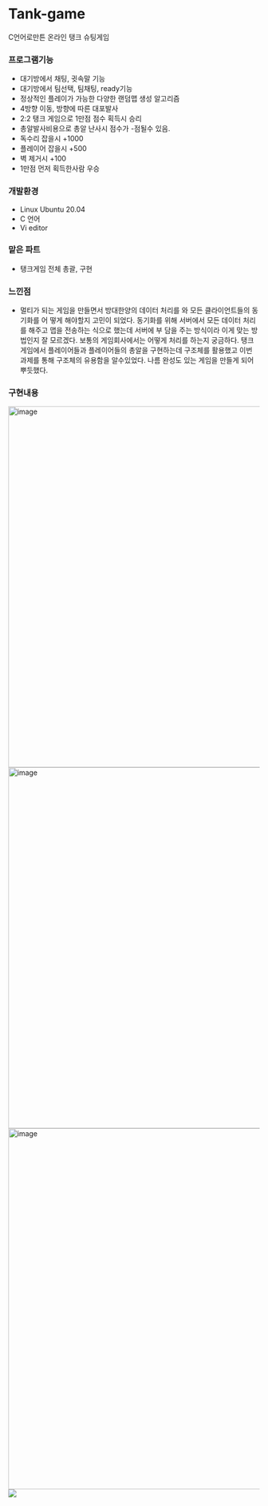 # Tank-game
C언어로만튼 온라인 탱크 슈팅게임

### 프로그램기능
- 대기방에서 채팅, 귓속말 기능
- 대기방에서 팀선택, 팀채팅, ready기능
- 정상적인 플레이가 가능한 다양한 랜덤맵 생성 알고리즘
- 4방향 이동, 방향에 따른 대포발사
- 2:2 탱크 게임으로 1만점 점수 획득시 승리
- 총알발사비용으로 총알 난사시 점수가 -점될수 있음.
- 독수리 잡을시 +1000
- 플레이어 잡을시 +500
- 벽 제거시 +100
- 1만점 먼저 획득한사람 우승

### 개발환경 
- Linux Ubuntu 20.04
- C 언어
- Vi editor

### 맡은 파트
- 탱크게임 전체 총괄, 구현

### 느낀점 
- 멀티가 되는 게임을 만들면서 방대한양의 데이터 처리를 와 모든 클라이언트들의 동기화를 어
떻게 해야할지 고민이 되었다.
동기화를 위해 서버에서 모든 데이터 처리를 해주고 맵을 전송하는 식으로 했는데 서버에 부
담을 주는 방식이라 이게 맞는 방법인지 잘 모르겠다. 보통의 게임회사에서는 어떻게 처리를
하는지 궁금하다.
탱크게임에서 플레이어들과 플레이어들의 총알을 구현하는데 구조체를 활용했고 이번 과제를
통해 구조체의 유용함을 알수있었다.
나름 완성도 있는 게임을 만들게 되어 뿌듯했다.

### 구현내용

<img width="723" alt="image" src="https://user-images.githubusercontent.com/86215246/208306063-1483a011-5dba-421b-8adc-b7dc8be034d2.png">
<img width="723" alt="image" src="https://user-images.githubusercontent.com/86215246/208306068-e043d8ed-b76b-4560-8c4f-c3a5aefdb60a.png">
<img width="723" alt="image" src="https://user-images.githubusercontent.com/86215246/208306073-9340355e-849b-4c1b-ba3d-bbce73a3f860.png">


<img src="https://user-images.githubusercontent.com/86215246/196715079-b3f35df6-d2a7-4521-87b1-8f4aafecaf75.mp4"/>
